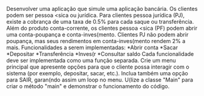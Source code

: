 Desenvolver uma aplicação que simule uma aplicação bancária. Os clientes podem ser pessoa 
<sica ou jurídica. Para clientes pessoa jurídica (PJ), existe a cobrança de uma taxa de 0.5% 
para cada saque ou transferência. Além do produto conta-corrente, os clientes pessoa <sica 
(PF) podem abrir uma conta-poupança e conta-inves(mento. Clientes PJ não podem abrir 
poupança, mas seus rendimentos em conta-inves(mento rendem 2% a mais.
Funcionalidades a serem implementadas:
*Abrir conta
*Sacar
*Depositar
*Transferência
*Inves(r
*Consultar saldo
Cada funcionalidade deve ser implementada como uma função separada.
Crie um menu principal que apresente opções para que o cliente possa interagir com o 
sistema (por exemplo, depositar, sacar, etc.). Inclua também uma opção para SAIR, 
garan(ndo assim um loop no menu.
U(lize a classe "Main" para criar o método "main" e demonstrar o funcionamento do 
código.
